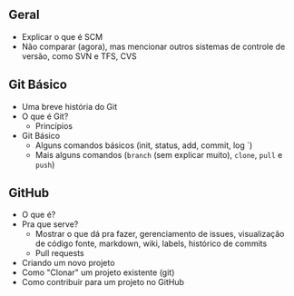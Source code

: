 
## Geral
- Explicar o que é SCM
- Não comparar (agora), mas mencionar outros sistemas de controle de versão, como SVN e TFS, CVS

## Git Básico
- Uma breve história do Git
- O que é Git?
  - Princípios 
- Git Básico
  - Alguns comandos básicos (ìnit, status, add, commit, log `)
  - Mais alguns comandos (`branch` (sem explicar muito), `clone`, `pull` e `push`)

## GitHub
- O que é?
- Pra que serve?
  - Mostrar o que dá pra fazer, gerenciamento de issues, visualização de código fonte, markdown, wiki, labels, histórico de commits
  - Pull requests
- Criando um novo projeto
- Como "Clonar"  um projeto existente (git)
- Como contribuir para um projeto no GitHub

